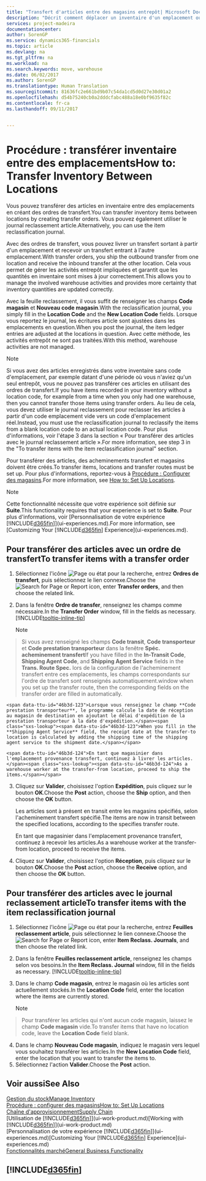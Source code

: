 ```yaml
---
title: "Transfert d'articles entre des magasins entrepôt| Microsoft Docs"
description: "Décrit comment déplacer un inventaire d'un emplacement ou d'un entrepôt vers un autre soit avec le journal reclassement soit à l'aide d'ordres de transfert."
services: project-madeira
documentationcenter: 
author: SorenGP
ms.service: dynamics365-financials
ms.topic: article
ms.devlang: na
ms.tgt_pltfrm: na
ms.workload: na
ms.search.keywords: move, warehouse
ms.date: 06/02/2017
ms.author: SorenGP
ms.translationtype: Human Translation
ms.sourcegitcommit: 81636fc2e661bd9b07c54da1cd5d0d27e30d01a2
ms.openlocfilehash: d54b75240cb0a2dddcfabc488a18e0bf9635f82c
ms.contentlocale: fr-ca
ms.lasthandoff: 09/11/2017


---
```

# <a name="how-to-transfer-inventory-between-locations"></a><span data-ttu-id="46b3d-103">Procédure : transférer inventaire entre des emplacements</span><span class="sxs-lookup"><span data-stu-id="46b3d-103">How to: Transfer Inventory Between Locations</span></span>
<span data-ttu-id="46b3d-104">Vous pouvez transférer des articles en inventaire entre des emplacements en créant des ordres de transfert.</span><span class="sxs-lookup"><span data-stu-id="46b3d-104">You can transfer inventory items between locations by creating transfer orders.</span></span> <span data-ttu-id="46b3d-105">Vous pouvez également utiliser le journal reclassement article.</span><span class="sxs-lookup"><span data-stu-id="46b3d-105">Alternatively, you can use the item reclassification journal.</span></span>

<span data-ttu-id="46b3d-106">Avec des ordres de transfert, vous pouvez livrer un transfert sortant à partir d'un emplacement et recevoir un transfert entrant à l'autre emplacement.</span><span class="sxs-lookup"><span data-stu-id="46b3d-106">With transfer orders, you ship the outbound transfer from one location and receive the inbound transfer at the other location.</span></span> <span data-ttu-id="46b3d-107">Cela vous permet de gérer les activités entrepôt impliquées et garantit que les quantités en inventaire sont mises à jour correctement.</span><span class="sxs-lookup"><span data-stu-id="46b3d-107">This allows you to manage the involved warehouse activities and provides more certainty that inventory quantities are updated correctly.</span></span>

<span data-ttu-id="46b3d-108">Avec la feuille reclassement, il vous suffit de renseigner les champs **Code magasin** et **Nouveau code magasin**.</span><span class="sxs-lookup"><span data-stu-id="46b3d-108">With the reclassification journal, you simply fill in the **Location Code** and the **New Location Code** fields.</span></span> <span data-ttu-id="46b3d-109">Lorsque vous reportez le journal, les écritures article sont ajustées dans les emplacements en question.</span><span class="sxs-lookup"><span data-stu-id="46b3d-109">When you post the journal, the item ledger entries are adjusted at the locations in question.</span></span> <span data-ttu-id="46b3d-110">Avec cette méthode, les activités entrepôt ne sont pas traitées.</span><span class="sxs-lookup"><span data-stu-id="46b3d-110">With this method, warehouse activities are not managed.</span></span>

> [!NOTE]  
>   <span data-ttu-id="46b3d-111">Si vous avez des articles enregistrés dans votre inventaire sans code d'emplacement, par exemple datant d'une période où vous n'aviez qu'un seul entrepôt, vous ne pouvez pas transférer ces articles en utilisant des ordres de transfert.</span><span class="sxs-lookup"><span data-stu-id="46b3d-111">If you have items recorded in your inventory without a location code, for example from a time when you only had one warehouse, then you cannot transfer those items using transfer orders.</span></span> <span data-ttu-id="46b3d-112">Au lieu de cela, vous devez utiliser le journal reclassement pour reclasser les articles à partir d'un code emplacement vide vers un code d'emplacement réel.</span><span class="sxs-lookup"><span data-stu-id="46b3d-112">Instead, you must use the reclassification journal to reclassify the items from a blank location code to an actual location code.</span></span>  <span data-ttu-id="46b3d-113">Pour plus d'informations, voir l'étape 3 dans la section « Pour transférer des articles avec le journal reclassement article ».</span><span class="sxs-lookup"><span data-stu-id="46b3d-113">For more information, see step 3 in the "To transfer items with the item reclassification journal" section.</span></span>

<span data-ttu-id="46b3d-114">Pour transférer des articles, des acheminements transfert et magasins doivent être créés.</span><span class="sxs-lookup"><span data-stu-id="46b3d-114">To transfer items, locations and transfer routes must be set up.</span></span> <span data-ttu-id="46b3d-115">Pour plus d'informations, reportez-vous à [Procédure : Configurer des magasins](inventory-how-setup-locations.md).</span><span class="sxs-lookup"><span data-stu-id="46b3d-115">For more information, see [How to: Set Up Locations](inventory-how-setup-locations.md).</span></span>

> [!NOTE]  
>   <span data-ttu-id="46b3d-116">Cette fonctionnalité nécessite que votre expérience soit définie sur **Suite**.</span><span class="sxs-lookup"><span data-stu-id="46b3d-116">This functionality requires that your experience is set to **Suite**.</span></span> <span data-ttu-id="46b3d-117">Pour plus d'informations, voir [Personnalisation de votre expérience [!INCLUDE[d365fin](includes/d365fin_md.md)]](ui-experiences.md).</span><span class="sxs-lookup"><span data-stu-id="46b3d-117">For more information, see [Customizing Your [!INCLUDE[d365fin](includes/d365fin_md.md)] Experience](ui-experiences.md).</span></span>

## <a name="to-transfer-items-with-a-transfer-order"></a><span data-ttu-id="46b3d-118">Pour transférer des articles avec un ordre de transfert</span><span class="sxs-lookup"><span data-stu-id="46b3d-118">To transfer items with a transfer order</span></span>
1. <span data-ttu-id="46b3d-119">Sélectionnez l'icône ![Page ou état pour la recherche](media/ui-search/search_small.png "Page ou état pour la recherche"), entrez **Ordres de transfert**, puis sélectionnez le lien connexe.</span><span class="sxs-lookup"><span data-stu-id="46b3d-119">Choose the ![Search for Page or Report](media/ui-search/search_small.png "Search for Page or Report icon") icon, enter **Transfer orders**, and then choose the related link.</span></span>
2. <span data-ttu-id="46b3d-120">Dans la fenêtre **Ordre de transfer**, renseignez les champs comme nécessaire.</span><span class="sxs-lookup"><span data-stu-id="46b3d-120">In the **Transfer Order** window, fill in the fields as necessary.</span></span> [!INCLUDE[tooltip-inline-tip](includes/tooltip-inline-tip_md.md)]

    > [!NOTE]  
>   <span data-ttu-id="46b3d-121">Si vous avez renseigné les champs **Code transit**, **Code transporteur** et **Code prestation transporteur** dans la fenêtre **Spéc. acheminement transfert**</span><span class="sxs-lookup"><span data-stu-id="46b3d-121">If you have filled in the **In-Transit Code**, **Shipping Agent Code**, and **Shipping Agent Service** fields in the **Trans. Route Spec.**</span></span> <span data-ttu-id="46b3d-122">lors de la configuration de l'acheminement transfert entre ces emplacements, les champs correspondants sur l'ordre de transfert sont renseignés automatiquement.</span><span class="sxs-lookup"><span data-stu-id="46b3d-122">window when you set up the transfer route, then the corresponding fields on the transfer order are filled in automatically.</span></span>

    <span data-ttu-id="46b3d-123">Lorsque vous renseignez le champ **Code prestation transporteur**, le programme calcule la date de réception au magasin de destination en ajoutant le délai d'expédition de la prestation transporteur à la date d'expédition.</span><span class="sxs-lookup"><span data-stu-id="46b3d-123">When you fill in the **Shipping Agent Service** field, the receipt date at the transfer-to location is calculated by adding the shipping time of the shipping agent service to the shipment date.</span></span>

    <span data-ttu-id="46b3d-124">En tant que magasinier dans l'emplacement provenance transfert, continuez à livrer les articles.</span><span class="sxs-lookup"><span data-stu-id="46b3d-124">As a warehouse worker at the transfer-from location, proceed to ship the items.</span></span>
3. <span data-ttu-id="46b3d-125">Cliquez sur **Valider**, choisissez l'option **Expédition**, puis cliquez sur le bouton **OK**.</span><span class="sxs-lookup"><span data-stu-id="46b3d-125">Choose the **Post** action, choose the **Ship** option, and then choose the **OK** button.</span></span>

    <span data-ttu-id="46b3d-126">Les articles sont à présent en transit entre les magasins spécifiés, selon l'acheminement transfert spécifié.</span><span class="sxs-lookup"><span data-stu-id="46b3d-126">The items are now in transit between the specified locations, according to the specifies transfer route.</span></span>

    <span data-ttu-id="46b3d-127">En tant que magasinier dans l'emplacement provenance transfert, continuez à recevoir les articles.</span><span class="sxs-lookup"><span data-stu-id="46b3d-127">As a warehouse worker at the transfer-from location, proceed to receive the items.</span></span>
4. <span data-ttu-id="46b3d-128">Cliquez sur **Valider**, choisissez l'option **Réception**, puis cliquez sur le bouton **OK**.</span><span class="sxs-lookup"><span data-stu-id="46b3d-128">Choose the **Post** action, choose the **Receive** option, and then choose the **OK** button.</span></span>

## <a name="to-transfer-items-with-the-item-reclassification-journal"></a><span data-ttu-id="46b3d-129">Pour transférer des articles avec le journal reclassement article</span><span class="sxs-lookup"><span data-stu-id="46b3d-129">To transfer items with the item reclassification journal</span></span>
1. <span data-ttu-id="46b3d-130">Sélectionnez l'icône ![Page ou état pour la recherche](media/ui-search/search_small.png "Page ou état pour la recherche"), entrez **Feuilles reclassement article**, puis sélectionnez le lien connexe.</span><span class="sxs-lookup"><span data-stu-id="46b3d-130">Choose the ![Search for Page or Report](media/ui-search/search_small.png "Search for Page or Report icon") icon, enter **Item Reclass. Journals**, and then choose the related link.</span></span>
2. <span data-ttu-id="46b3d-131">Dans la fenêtre **Feuilles reclassement article**, renseignez les champs selon vos besoins.</span><span class="sxs-lookup"><span data-stu-id="46b3d-131">In the **Item Reclass. Journal** window, fill in the fields as necessary.</span></span> [!INCLUDE[tooltip-inline-tip](includes/tooltip-inline-tip_md.md)]
3. <span data-ttu-id="46b3d-132">Dans le champ **Code magasin**, entrez le magasin où les articles sont actuellement stockés.</span><span class="sxs-lookup"><span data-stu-id="46b3d-132">In the **Location Code** field, enter the location where the items are currently stored.</span></span>

    > [!NOTE]  
>   <span data-ttu-id="46b3d-133">Pour transférer les articles qui n'ont aucun code magasin, laissez le champ **Code magasin** vide.</span><span class="sxs-lookup"><span data-stu-id="46b3d-133">To transfer items that have no location code, leave the **Location Code** field blank.</span></span>
4. <span data-ttu-id="46b3d-134">Dans le champ **Nouveau Code magasin**, indiquez le magasin vers lequel vous souhaitez transférer les articles.</span><span class="sxs-lookup"><span data-stu-id="46b3d-134">In the **New Location Code** field, enter the location that you want to transfer the items to.</span></span>
5. <span data-ttu-id="46b3d-135">Sélectionnez l'action **Valider**.</span><span class="sxs-lookup"><span data-stu-id="46b3d-135">Choose the **Post** action.</span></span>

## <a name="see-also"></a><span data-ttu-id="46b3d-136">Voir aussi</span><span class="sxs-lookup"><span data-stu-id="46b3d-136">See Also</span></span>
[<span data-ttu-id="46b3d-137">Gestion du stock</span><span class="sxs-lookup"><span data-stu-id="46b3d-137">Manage Inventory</span></span>](inventory-manage-inventory.md)  
[<span data-ttu-id="46b3d-138">Procédure : configurer des magasins</span><span class="sxs-lookup"><span data-stu-id="46b3d-138">How to: Set Up Locations</span></span>](inventory-how-setup-locations.md)  
[<span data-ttu-id="46b3d-139">Chaîne d'approvisionnement</span><span class="sxs-lookup"><span data-stu-id="46b3d-139">Supply Chain</span></span>](madeira-supply-chain.md)  
<span data-ttu-id="46b3d-140">[Utilisation de [!INCLUDE[d365fin](includes/d365fin_md.md)]](ui-work-product.md)</span><span class="sxs-lookup"><span data-stu-id="46b3d-140">[Working with [!INCLUDE[d365fin](includes/d365fin_md.md)]](ui-work-product.md)</span></span>  
<span data-ttu-id="46b3d-141">[Personnalisation de votre expérience [!INCLUDE[d365fin](includes/d365fin_md.md)]](ui-experiences.md)</span><span class="sxs-lookup"><span data-stu-id="46b3d-141">[Customizing Your [!INCLUDE[d365fin](includes/d365fin_md.md)] Experience](ui-experiences.md)</span></span>  
[<span data-ttu-id="46b3d-142">Fonctionnalités marché</span><span class="sxs-lookup"><span data-stu-id="46b3d-142">General Business Functionality</span></span>](ui-across-business-areas.md)

## [!INCLUDE[d365fin](includes/free_trial_md.md)]
